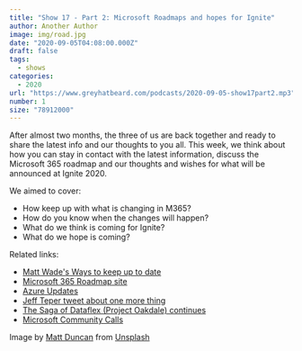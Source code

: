 ```yaml
---
title: "Show 17 - Part 2: Microsoft Roadmaps and hopes for Ignite"
author: Another Author
image: img/road.jpg
date: "2020-09-05T04:08:00.000Z"
draft: false
tags: 
  - shows
categories:
  - 2020
url: "https://www.greyhatbeard.com/podcasts/2020-09-05-show17part2.mp3"
number: 1
size: "78912000"
---
```



After almost two months, the three of us are back together and ready to share the latest info and our thoughts to you all. This week, we think about how you can stay in contact with the latest information, discuss the Microsoft 365 roadmap and our thoughts and wishes for what will be announced at Ignite 2020.

We aimed to cover:
- How keep up with what is changing in M365?
- How do you know when the changes will happen?
- What do we think is coming for Ignite?
- What do we hope is coming?

Related links:
- [Matt Wade's Ways to keep up to date](https://www.jumpto365.com/blog/9-resources-you-should-be-following-to-stay-up-to-date-with-the-change-cycle-in-office-365)
- [Microsoft 365 Roadmap site](https://www.microsoft.com/en-gb/microsoft-365/roadmap?filters=Microsoft%20Teams)
- [Azure Updates](https://azure.microsoft.com/en-us/updates/)
- [Jeff Teper tweet about one more thing](https://twitter.com/jeffteper/status/1301926211652710406?s=20)
- [The Saga of Dataflex (Project Oakdale) continues](https://www.dataaccess.com/blog/dataflex/microsoft-dataflex-1606)
- [Microsoft Community Calls](https://pnp.github.io/#community)

<!--
<iframe src="https://open.spotify.com/embed-podcast/episode/3nHO2cA50k31G0oVn4gi4u" width="100%" height="232" frameborder="0" allowtransparency="true" allow="encrypted-media"></iframe>
-->

Image by [Matt Duncan](https://unsplash.com/@foxxmd) from [Unsplash](https://unsplash.com)
